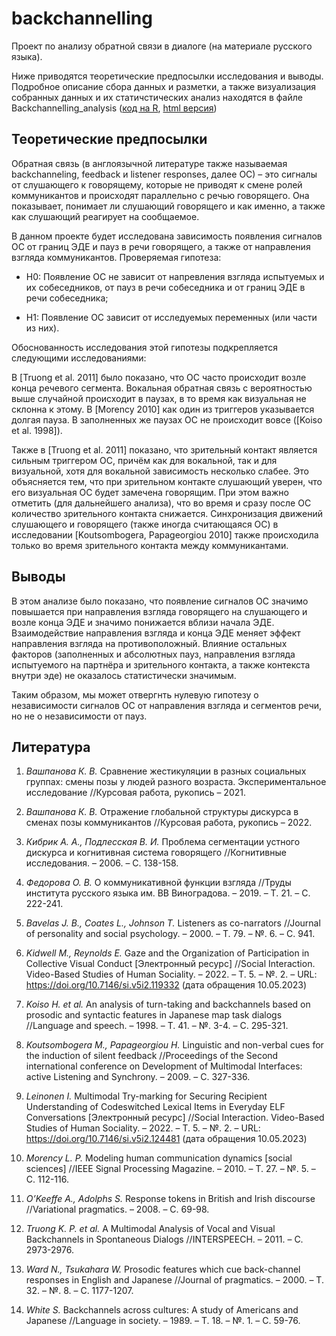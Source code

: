 # backchannelling
Проект по анализу обратной связи в диалоге (на материале русского языка).

Ниже приводятся теоретические предпосылки исследования и выводы. Подробное описание сбора данных и разметки, а также визуализация собранных данных и их статичстических анализ находятся в файле Backchannelling_analysis ([код на R](<https://github.com/k-vashpanova/backchannelling/blob/main/Backchannelling_analysis.Rmd>), [html версия](<https://github.com/k-vashpanova/backchannelling/blob/main/Backchannelling_analysis.html>))

## Теоретические предпосылки

Обратная связь (в англоязычной литературе также называемая backchanneling, feedback и listener responses, далее ОС) – это сигналы от слушающего к говорящему, которые не приводят к смене ролей
коммуникантов и происходят параллельно с речью говорящего. Она показывает, понимает ли слушающий говорящего и как именно, а также как слушающий реагирует на сообщаемое.

В данном проекте будет исследована зависимость появления сигналов ОС от границ ЭДЕ и пауз в речи говорящего, а также от направления взгляда коммуникантов. Проверяемая гипотеза:

-   H0: Появление ОС не зависит от напревления взгляда испытуемых и их собеседников, от пауз в речи собеседника и от границ ЭДЕ в речи собеседника;

-   Н1: Появление ОС зависит от исследуемых переменных (или части из них).

Обоснованность исследования этой гипотезы подкрепляется следующими исследованиями:

В [Truong et al. 2011] было показано, что ОС часто происходит возле конца речевого сегмента. Вокальная обратная связь с вероятностью выше случайной происходит в паузах, в то время как визуальная не склонна к
этому. В [Morency 2010] как один из триггеров указывается долгая пауза. В заполненных же паузах ОС не происходит вовсе ([Koiso et al. 1998]).

Также в [Truong et al. 2011] показано, что зрительный контакт является сильным триггером ОС, причём как для вокальной, так и для визуальной, хотя для вокальной зависимость несколько слабее. Это объясняется тем,
что при зрительном контакте слушающий уверен, что его визуальная ОС будет замечена говорящим. При этом важно отметить (для дальнейшего анализа), что во время и сразу после ОС количество зрительного контакта
снижается. Синхронизация движений слушающего и говорящего (также иногда считающаяся ОС) в исследовании [Koutsombogera, Papageorgiou 2010] также происходила только во время зрительного контакта между коммуникантами.

## Выводы

В этом анализе было показано, что появление сигналов ОС значимо повышается при направления взгляда говорящего на слушающего и возле конца ЭДЕ и значимо понижается вблизи начала ЭДЕ. Взаимодействие
направления взгляда и конца ЭДЕ меняет эффект направления взгляда на противоположный. Влияние остальных факторов (заполненных и абсолютных пауз, направления взгляда испытуемого на партнёра и зрительного
контакта, а также контекста внутри эде) не оказалось статистически значимым.

Таким образом, мы может отвергнть нулевую гипотезу о независимости сигналов ОС от направления взгляда и сегментов речи, но не о независимости от пауз.

## Литература

1.  *Вашпанова К. В.* Сравнение жестикуляции в разных социальных группах: смены позы у людей разного возраста. Экспериментальное исследование //Курсовая работа, рукопись – 2021.

2.  *Вашпанова К. В.* Отражение глобальной структуры дискурса в сменах позы коммуникантов //Курсовая работа, рукопись – 2022.

3.  *Кибрик А. А., Подлесская В. И.* Проблема сегментации устного дискурса и когнитивная система говорящего //Когнитивные исследования. – 2006. – С. 138-158.

4.  *Федорова О. В.* О коммуникативной функции взгляда //Труды института русского языка им. ВВ Виноградова. – 2019. – Т. 21. – С. 222-241.

5.  *Bavelas J. B., Coates L., Johnson T.* Listeners as co-narrators //Journal of personality and social psychology. – 2000. – Т. 79. – №. 6. – С. 941.

6.  *Kidwell M., Reynolds E.* Gaze and the Organization of Participation in Collective Visual Conduct [Электронный ресурс] //Social Interaction. Video-Based Studies of Human Sociality. – 2022. – Т. 5.
    – №. 2. – URL: <https://doi.org/10.7146/si.v5i2.119332> (дата обращения 10.05.2023)

7.  *Koiso H. et al.* An analysis of turn-taking and backchannels based on prosodic and syntactic features in Japanese map task dialogs //Language and speech. – 1998. – Т. 41. – №. 3-4. – С. 295-321.

8.  *Koutsombogera M., Papageorgiou H.* Linguistic and non-verbal cues for the induction of silent feedback //Proceedings of the Second international conference on Development of Multimodal Interfaces:
    active Listening and Synchrony. – 2009. – С. 327-336.

9.  *Leinonen I.* Multimodal Try-marking for Securing Recipient Understanding of Codeswitched Lexical Items in Everyday ELF Conversations [Электронный ресурс] //Social Interaction. Video-Based
    Studies of Human Sociality. – 2022. – Т. 5. – №. 2. – URL: <https://doi.org/10.7146/si.v5i2.124481> (дата обращения 10.05.2023)

10. *Morency L. P.* Modeling human communication dynamics [social sciences] //IEEE Signal Processing Magazine. – 2010. – Т. 27. – №. 5. – С. 112-116.

11. *O’Keeffe A., Adolphs S.* Response tokens in British and Irish discourse //Variational pragmatics. – 2008. – С. 69-98.

12. *Truong K. P. et al.* A Multimodal Analysis of Vocal and Visual Backchannels in Spontaneous Dialogs //INTERSPEECH. – 2011. – С. 2973-2976.

13. *Ward N., Tsukahara W.* Prosodic features which cue back-channel responses in English and Japanese //Journal of pragmatics. – 2000. – Т. 32. – №. 8. – С. 1177-1207.

14. *White S.* Backchannels across cultures: A study of Americans and Japanese //Language in society. – 1989. – Т. 18. – №. 1. – С. 59-76.


